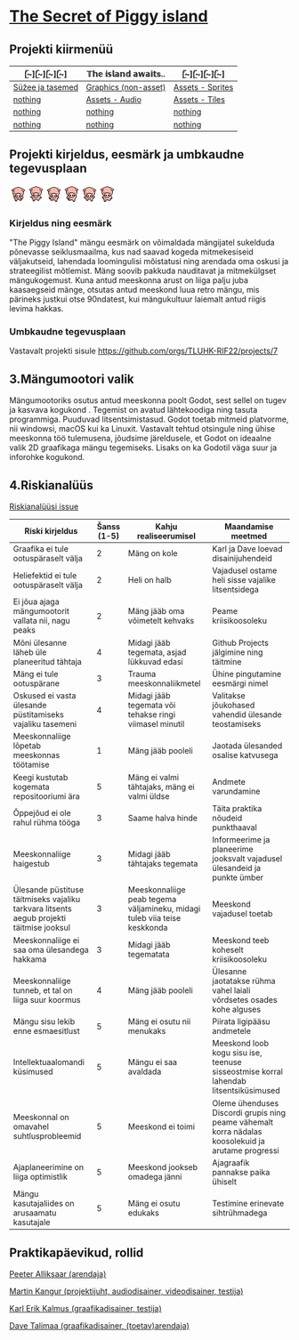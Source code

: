 # [The Secret of Piggy island](https://github.com/orgs/TLUHK-RIF22/projects/7)

## Projekti kiirmenüü
| [̲̅~][̲̅~][̲̅~][̲̅~] | 𝕋𝕙𝕖 𝕚𝕤𝕝𝕒𝕟𝕕 𝕒𝕨𝕒𝕚𝕥s..  | [̲̅~][̲̅~][̲̅~][̲̅~] |
|--------|-------|--------|
| [Süžee ja tasemed](https://github.com/TLUHK-RIF22/multimeediumi_praktika_Ryhm_1/blob/main/s%C3%BC%C5%BEee.md)  | [Graphics (non-asset)](https://github.com/TLUHK-RIF22/multimeediumi_praktika_Ryhm_1/tree/main/Meedia/Graafika) | [Assets - Sprites](https://github.com/TLUHK-RIF22/multimeediumi_praktika_Ryhm_1/tree/main/Meedia/Gamedev/Piggy/Sprites)  |
| [nothing](https://podcasts.apple.com/us/podcast/beef-and-dairy-network/id1022024768)  | [Assets - Audio](https://github.com/TLUHK-RIF22/multimeediumi_praktika_Ryhm_1/tree/main/Meedia/Audio) | [Assets - Tiles](https://github.com/TLUHK-RIF22/multimeediumi_praktika_Ryhm_1/tree/main/Meedia/Gamedev/Piggy/Tiles) |
| [nothing](https://podcasts.apple.com/us/podcast/beef-and-dairy-network/id1022024768) | [nothing](https://podcasts.apple.com/us/podcast/beef-and-dairy-network/id1022024768) | [nothing](https://podcasts.apple.com/us/podcast/beef-and-dairy-network/id1022024768) |
| [nothing](https://podcasts.apple.com/us/podcast/beef-and-dairy-network/id1022024768) | [nothing](https://podcasts.apple.com/us/podcast/beef-and-dairy-network/id1022024768) | [nothing](https://podcasts.apple.com/us/podcast/beef-and-dairy-network/id1022024768) |


## Projekti kirjeldus, eesmärk ja umbkaudne tegevusplaan
![Meie klient](https://github.com/TLUHK-RIF22/multimeediumi_praktika_Ryhm_1/blob/main/Meedia/Graafika/Siga.png)
### Kirjeldus ning eesmärk
"The Piggy Island" mängu eesmärk on võimaldada mängijatel sukelduda põnevasse seiklusmaailma, kus nad saavad kogeda mitmekesiseid väljakutseid, lahendada loomingulisi mõistatusi ning arendada oma oskusi ja strateegilist mõtlemist. Mäng soovib pakkuda nauditavat ja mitmekülgset mängukogemust. Kuna antud meeskonna arust on liiga palju juba kaasaegseid mänge, otsutas antud meeskond luua retro mängu, mis pärineks justkui otse 90ndatest, kui mängukultuur laiemalt antud riigis levima hakkas. 

### Umbkaudne tegevusplaan
Vastavalt projekti sisule https://github.com/orgs/TLUHK-RIF22/projects/7

## 3.Mängumootori valik

Mängumootoriks osutus antud meeskonna poolt Godot, sest sellel on tugev ja kasvava kogukond . Tegemist on avatud lähtekoodiga ning tasuta programmiga. Puuduvad litsentsimistasud. Godot toetab mitmeid platvorme, nii windowsi, macOS kui ka Linuxit. Vastavalt tehtud otsingule ning ühise meeskonna töö tulemusena, jõudsime järeldusele, et Godot on ideaalne valik 2D graafikaga mängu tegemiseks. Lisaks on ka Godotil väga suur ja inforohke kogukond.

## 4.Riskianalüüs
[Riskianalüüsi issue](https://github.com/TLUHK-RIF22/multimeediumi_praktika_Ryhm_1/issues/16)

| Riski kirjeldus                                           | Šanss (1-5) | Kahju realiseerumisel                                   | Maandamise meetmed                                |
| ---------------------------------------------------------- | ----------- | -------------------------------------------------------- | -------------------------------------------------- |
| Graafika ei tule ootuspäraselt välja | 2 | Mäng on kole | Karl ja Dave loevad disainijuhendeid |
| Heliefektid ei tule ootuspäraselt välja | 2 | Heli on halb | Vajadusel ostame heli sisse vajalike litsentsidega |
|Ei jõua ajaga mängumootorit vallata nii, nagu peaks | 2 |Mäng jääb oma võimetelt kehvaks | Peame kriisikoosoleku  |
| Mõni ülesanne läheb üle planeeritud tähtaja | 4 | Midagi jääb tegemata, asjad lükkuvad edasi | Github Projects jälgimine ning täitmine |
| Mäng ei tule ootuspärane | 3 | Trauma meeskonnaliikmetel | Ühine pingutamine eesmärgi nimel |
| Oskused ei vasta ülesande püstitamiseks vajaliku tasemeni | 4 | Midagi jääb tegemata või tehakse ringi viimasel minutil | Valitakse jõukohased vahendid ülesande teostamiseks|
| Meeskonnaliige lõpetab meeskonnas töötamise | 1 | Mäng jääb pooleli | Jaotada ülesanded osalise katvusega |
| Keegi kustutab kogemata repositooriumi ära | 5 | Mäng ei valmi tähtajaks, mäng ei valmi üldse | Andmete varundamine |
| Õppejõud ei ole rahul rühma tööga | 3 | Saame halva hinde | Täita praktika nõudeid punkthaaval |
| Meeskonnaliige haigestub | 3 | Midagi jääb tähtajaks tegemata | Informeerime ja planeerime jooksvalt vajadusel ülesandeid ja punkte ümber |
| Ülesande püstituse täitmiseks vajaliku tarkvara litsents aegub projekti täitmise jooksul | 3 | Meeskonnaliige peab tegema väljamineku, midagi tuleb viia teise keskkonda | Meeskond vajadusel toetab |
| Meeskonnaliige ei saa oma ülesandega hakkama | 3 | Midagi jääb tegematata | Meeskond teeb koheselt kriisikoosoleku |
| Meeskonnaliige tunneb, et tal on liiga suur koormus | 4 | Mäng jääb pooleli | Ülesanne jaotatakse rühma vahel laiali võrdsetes osades kohe alguses |
| Mängu sisu lekib enne esmaesitlust | 5 | Mäng ei osutu nii menukaks | Piirata ligipääsu andmetele |
| Intellektuaalomandi küsimused | 5 | Mängu ei saa avaldada | Meeskond loob kogu sisu ise, teenuse sisseostmise korral lahendab litsentsiküsimused |
| Meeskonnal on omavahel suhtlusprobleemid | 5 | Meeskond ei toimi | Oleme ühenduses Discordi grupis ning peame vähemalt korra nädalas koosolekuid ja arutame progressi |
| Ajaplaneerimine on liiga optimistlik  | 5 | Meeskond jookseb omadega jänni | Ajagraafik pannakse paika ühiselt |
| Mängu kasutajaliides on arusaamatu kasutajale | 5 | Mäng ei osutu edukaks | Testimine erinevate sihtrühmadega |
## Praktikapäevikud, rollid

[Peeter Alliksaar (arendaja)](https://github.com/TLUHK-RIF22/multimeediumi_praktika_Ryhm_1/issues/22)

[Martin Kangur (projektijuht, audiodisainer, videodisainer, testija)](https://github.com/TLUHK-RIF22/multimeediumi_praktika_Ryhm_1/issues/19)

[Karl Erik Kalmus (graafikadisainer, testija)](https://github.com/TLUHK-RIF22/multimeediumi_praktika_Ryhm_1/issues/21)

[Dave Talimaa (graafikadisainer, (toetav)arendaja)](https://github.com/orgs/TLUHK-RIF22/projects/7/views/1?pane=issue&itemId=52156977)



